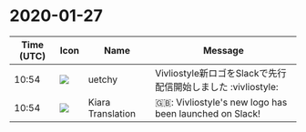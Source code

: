 # 2020-01-27

|Time (UTC)|Icon|Name|Message|
|---|---|---|---|
|10:54|![](https://avatars.slack-edge.com/2020-01-22/916403977808_18dc4c6c299ded1b6018_72.png)|uetchy|Vivliostyle新ロゴをSlackで先行配信開始しました :vivliostyle:|
|10:54|![](https://avatars.slack-edge.com/2019-08-21/732685848020_f3f20736795184660348_72.png)|Kiara Translation|🇬🇧: Vivliostyle's new logo has been launched on Slack!|
